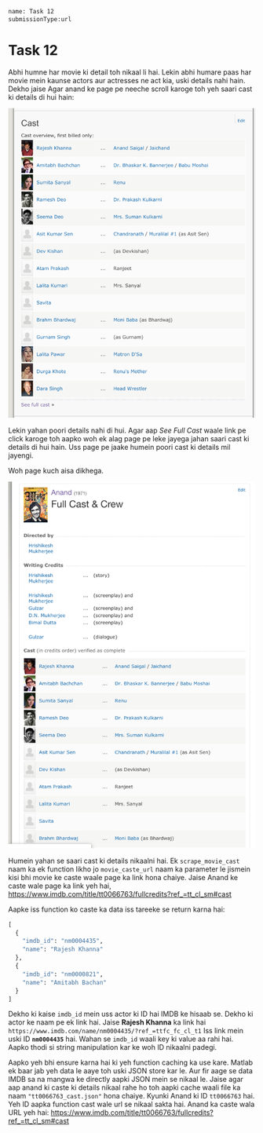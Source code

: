 ```ngMeta
name: Task 12
submissionType:url
```

# Task 12

Abhi humne har movie ki detail toh nikaal li hai. Lekin abhi humare paas har movie mein kaunse actors aur actresses ne act kia, uski details nahi hain. Dekho jaise Agar anand ke page pe neeche scroll karoge toh yeh saari cast ki details di hui hain:

![Anand Cast](images/anand_cast.png)

Lekin yahan poori details nahi di hui. Agar aap *See Full Cast* waale link pe click karoge toh aapko woh ek alag page pe leke jayega jahan saari cast ki details di hui hain. Uss page pe jaake humein poori cast ki details mil jayengi.

Woh page kuch aisa dikhega.

![Anand Cast Page](images/anand_cast_page.png)

Humein yahan se saari cast ki details nikaalni hai. Ek `scrape_movie_cast` naam ka ek function likho jo `movie_caste_url` naam ka parameter le jismein kisi bhi movie ke caste waale page ka link hona chaiye. Jaise Anand ke caste wale page ka link yeh hai, https://www.imdb.com/title/tt0066763/fullcredits?ref_=tt_cl_sm#cast

Aapke iss function ko caste ka data iss tareeke se return karna hai:

```python
[
  {
    "imdb_id": "nm0004435",
    "name": "Rajesh Khanna"
  },
  {
    "imdb_id": "nm0000821",
    "name": "Amitabh Bachan"
  }
]
```

Dekho ki kaise `imdb_id` mein uss actor ki ID hai IMDB ke hisaab se. Dekho ki actor ke naam pe ek link hai. Jaise **Rajesh Khanna** ka link hai `https://www.imdb.com/name/nm0004435/?ref_=ttfc_fc_cl_t1` Iss link mein uski ID **`nm0004435`** hai. Wahan se `imdb_id` waali key ki value aa rahi hai. Aapko thodi si string manipulation kar ke woh ID nikaalni padegi.

Aapko yeh bhi ensure karna hai ki yeh function caching ka use kare. Matlab ek baar jab yeh data le aaye toh uski JSON store kar le. Aur fir aage se data IMDB sa na mangwa ke directly aapki JSON mein se nikaal le. Jaise agar aap anand ki caste ki details nikaal rahe ho toh aapki cache waali file ka naam `"tt0066763_cast.json"` hona chaiye. Kyunki Anand ki ID `tt0066763` hai. Yeh ID aapka function cast wale url se nikaal sakta hai. Anand ka caste wala URL yeh hai: https://www.imdb.com/title/tt0066763/fullcredits?ref_=tt_cl_sm#cast
